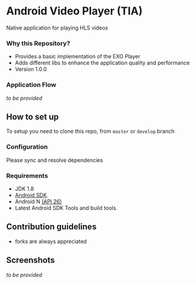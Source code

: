# Android Video Player (TIA) #

Native application for playing HLS videos

### Why this Repository? ###

* Provides a basic implementation of the EXO Player
* Adds different libs to enhance the application quality and performance
* Version 1.0.0


### Application Flow ###

_to be provided_

## How to set up ##
To setup you need to clone this repo, from `master` or `develop` branch

### Configuration ###
Please sync and resolve dependencies


### Requirements ###

- JDK 1.8
- [Android SDK](http://developer.android.com/sdk/index.html).
- Android N [(API 26) ](http://developer.android.com/tools/revisions/platforms.html)
- Latest Android SDK Tools and build tools.

## Contribution guidelines ##

- forks are always appreciated

## Screenshots ##

_to be provided_
